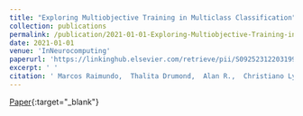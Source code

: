 ```yaml
---
title: "Exploring Multiobjective Training in Multiclass Classification"
collection: publications
permalink: /publication/2021-01-01-Exploring-Multiobjective-Training-in-Multiclass-Classification
date: 2021-01-01
venue: 'InNeurocomputing'
paperurl: 'https://linkinghub.elsevier.com/retrieve/pii/S0925231220319998'
excerpt: ' '
citation: ' Marcos Raimundo,  Thalita Drumond,  Alan R.,  Christiano Lyra,  Anderson Rocha,  Fernando Von, &quot;Exploring Multiobjective Training in Multiclass Classification.&quot; InNeurocomputing, 2021.'
---
```

[<span><i class="fas fa-fw fa-file-pdf"></i></span> Paper](https://linkinghub.elsevier.com/retrieve/pii/S0925231220319998){:target="_blank"} 
